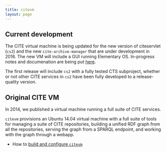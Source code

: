 ```yaml
---
title: citevm
layout: page
---
```


## Current development

The CITE virtual machine is being updated for the new version of citeservlet (`cs2`) and the new `cite-archive-manager` that are under development in 2016.  The new VM will include a GUI running Elementary OS.  In-progress notes and documenation are being put [here](elementary).

The first release will include `cs2` with a fully tested CTS subproject, whether or not other CITE services in `cs2` have been fully developed to a release-quality version.

## Original CITE VM

In 2014, we published a virtual machine running a full suite of CITE services.

`citevm` provisions an Ubuntu 14.04 virtual machine with a full suite of tools for managing a suite of CITE repositories, building a unified RDF graph from all the repositories, serving the graph from a SPARQL endpoint, and working with the graph through a webapp.


- How to [build and configure `citevm`](build)
